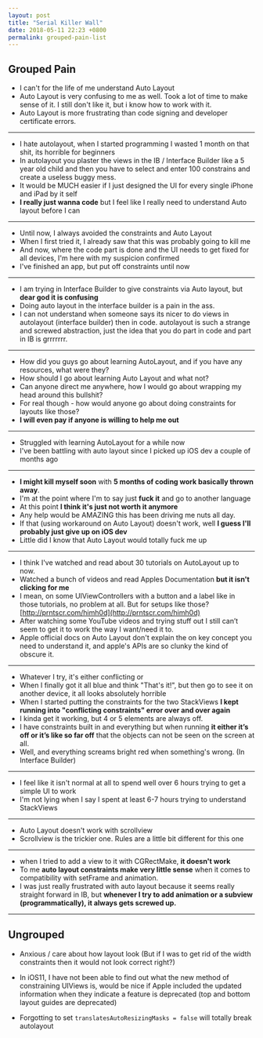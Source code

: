 ```yaml
---
layout: post
title: "Serial Killer Wall"
date: 2018-05-11 22:23 +0800
permalink: grouped-pain-list
---
```


## Grouped Pain

- I can't for the life of me understand Auto Layout
- Auto Layout is very confusing to me as well. Took a lot of time to make sense of it. I still don't like it, but i know how to work with it.
- Auto Layout is more frustrating than code signing and developer certificate errors.

----

- I hate autolayout, when I started programming I wasted 1 month on that shit, its horrible for beginners 
- In autolayout you plaster the views in the IB / Interface Builder like a 5 year old child and then you have to select and enter 100 constrains and create a useless buggy mess.
- It would be MUCH easier if I just designed the UI for every single iPhone and iPad by it self
- **I really just wanna code** but I feel like I really need to understand Auto layout before I can

----

- Until now, I always avoided the constraints and Auto Layout
- When I first tried it, I already saw that this was probably going to kill me
- And now, where the code part is done and the UI needs to get fixed for all devices, I'm here with my suspicion confirmed
- I've finished an app, but put off constraints until now

----

- I am trying in Interface Builder to give constraints via Auto layout, but **dear god it is confusing**
- Doing auto layout in the interface builder is a pain in the ass.
- I can not understand when someone says its nicer to do views in autolayout (interface builder) then in code. autolayout is such a strange and screwed abstraction, just the idea that you do part in code and part in IB is grrrrrrr.

----

- How did you guys go about learning AutoLayout, and if you have any resources, what were they?
- How should I go about learning Auto Layout and what not?
- Can anyone direct me anywhere, how I would go about wrapping my head around this bullshit?
- For real though - how would anyone go about doing constraints for layouts like those?
- **I will even pay if anyone is willing to help me out**

----

- Struggled with learning AutoLayout for a while now
- I've been battling with auto layout since I picked up iOS dev a couple of months ago

----

- **I might kill myself soon** with **5 months of coding work basically thrown away**.
- I'm at the point where I'm to say just **fuck it** and go to another language
- At this point **I think it's just not worth it anymore** 
- Any help would be AMAZING this has been driving me nuts all day.
- If that (using workaround on Auto Layout) doesn't work, well **I guess I'll probably just give up on iOS dev**
- Little did I know that Auto Layout would totally fuck me up

----

- I think I've watched and read about 30 tutorials on AutoLayout up to now.
- Watched a bunch of videos and read Apples Documentation **but it isn't clicking for me**
- I mean, on some UIViewControllers with a button and a label like in those tutorials, no problem at all. But for setups like those? [http://prntscr.com/himh0d](http://prntscr.com/himh0d)
- After watching some YouTube videos and trying stuff out I still can’t seem to get it to work the way I want/need it to.
- Apple official docs on Auto Layout don't explain the on key concept you need to understand it, and apple's APIs are so clunky the kind of obscure it.

----

- Whatever I try, it's either conflicting or
- When I finally got it all blue and think "That's it!", but then go to see it on another device, it all looks absolutely horrible
- When I started putting the constraints for the two StackViews **I kept running into "conflicting constraints" error over and over again**
- I kinda get it working, but 4 or 5 elements are always off.
- I have constraints built in and everything but when running **it either it’s off or it’s like so far off** that the objects can not be seen on the screen at all.
- Well, and everything screams bright red when something's wrong. (In Interface Builder)

----

- I feel like it isn't normal at all to spend well over 6 hours trying to get a simple UI to work
- I'm not lying when I say I spent at least 6-7 hours trying to understand StackViews

----

- Auto Layout doesn't work with scrollview
- Scrollview is the trickier one. Rules are a little bit different for this one

----

- when I tried to add a view to it with CGRectMake, **it doesn't work**
- To me **auto layout constraints make very little sense** when it comes to compatibility with setFrame and animation.
- I was just really frustrated with auto layout because it seems really straight forward in IB, but **whenever I try to add animation or a subview (programmatically), it always gets screwed up.**

----

## Ungrouped

- Anxious / care about how layout look (But if I was to get rid of the width constraints then it would not look correct right?)

- In iOS11, I have not been able to find out what the new method of constraining UIViews is, would be nice if Apple included the updated information when they indicate a feature is deprecated (top and bottom layout guides are deprecated)

- Forgotting to set `translatesAutoResizingMasks = false` will totally break autolayout